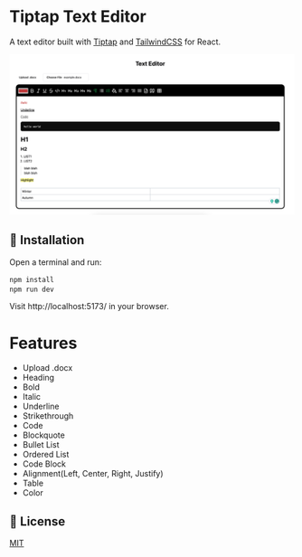 # Tiptap Text Editor

A text editor built with [Tiptap](https://tiptap.dev/) and [TailwindCSS](https://tailwindcss.com/) for React.

![img.png](src/assets/img.png)


## 🚀 Installation
Open a terminal and run:
```bash
npm install
npm run dev
```
Visit http://localhost:5173/ in your browser.

# Features

- Upload .docx 
- Heading
- Bold
- Italic
- Underline
- Strikethrough
- Code
- Blockquote
- Bullet List
- Ordered List
- Code Block
- Alignment(Left, Center, Right, Justify)
- Table
- Color



## 📄 License
[MIT](./LICENSE)